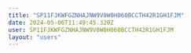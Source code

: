 ```yaml
---
title: "SP11FJKWFGZNHAJNW9V0W0H060BCCTH42R1GH1FJM"
date: 2024-05-06T11:49:45.320Z
user: SP11FJKWFGZNHAJNW9V0W0H060BCCTH42R1GH1FJM
layout: "users"
---
```

    